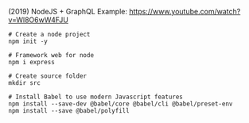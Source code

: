 
(2019) NodeJS + GraphQL Example:
https://www.youtube.com/watch?v=Wl8O6wW4FJU

```
# Create a node project
npm init -y

# Framework web for node
npm i express

# Create source folder
mkdir src

# Install Babel to use modern Javascript features
npm install --save-dev @babel/core @babel/cli @babel/preset-env
npm install --save @babel/polyfill



```